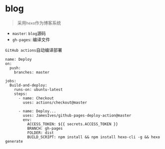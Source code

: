 # blog
> 采用`hexo`作为博客系统

* `master`: `blog`源码
* `gh-pages`: 编译文件

`GitHub actions`自动编译部署
```
name: Deploy
on:
  push:
    branches: master

jobs:
  Build-and-deploy:
    runs-on: ubuntu-latest
    steps:
      - name: Checkout
        uses: actions/checkout@master

      - name: Deploy...
        uses: JamesIves/github-pages-deploy-action@master
        env:
          ACCESS_TOKEN: ${{ secrets.ACCESS_TOKEN }}
          BRANCH: gh-pages
          FOLDER: dist
          BUILD_SCRIPT: npm install && npm install hexo-cli -g && hexo generate
```
